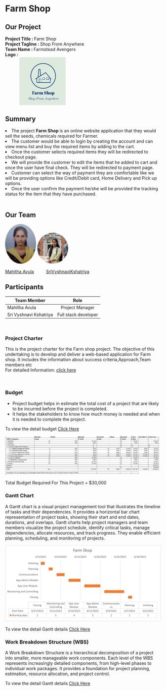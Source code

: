 
# Farm Shop


## Our Project
   <strong>Project Title   :   </strong> Farm Shop<br>
   <strong>Project Tagline :   </strong>Shop From Anywhere<br>
   <strong>Team Name       :   </strong>Farmstead Avengers<br>
   <strong>Logo            : <br>
    &nbsp;&nbsp;&nbsp;&nbsp;&nbsp;&nbsp;&nbsp;&nbsp; &nbsp;&nbsp;&nbsp;&nbsp;  <img class='img-circle' src="images/logo.PNG" alt="drawing" width=150px  style="border-radius:10px width=50px" />   </strong><br>

## Summary
<li>The project <span style="font-weight:bold"> Farm Shop </span> is an online website application that they would sell the seeds, chemicals required for Farmer.</li>
<li>The customer would be able to login by creating the account and can view menu list and buy the required items by adding to the cart. </li>
<li>Once the customer selects required items they will be redirected to checkout page.</li>
<li>We will provide the customer to edit the items that he added to cart and once the user have final check. They will be redirected to payment page.</li>
<li>Customer can select the way of payment they are comfortable like we will be providing options like Credit/Debit card, Home Delivery and Pick up options.</li>
<li>Once the user confirm the payment he/she will be provided the tracking status for the item that they have purchased.</li>


<br>

    
## Our Team

<img class='img-circle' src="images/MahithaAvula.jpeg" alt="drawing" width="100" style="border-radius:70%" />  <img class='img-circle' src="images/SriVyshnaviKshatriya.jpg" alt="drawing" width="100" style="border-radius:50%" /> &nbsp; 
              




  [Mahitha Avula](https://github.com/MahithaAvula25) &nbsp;&nbsp;&nbsp;&nbsp;&nbsp;&nbsp;&nbsp;&nbsp; [SriVyshnaviKshatriya](https://github.com/SriVyshnaviKshatriya)             &nbsp;&nbsp;&nbsp;&nbsp;     




 
## Participants
|     Team Member          | Role              | 
 -------------             | :-------------:   |
| Mahitha Avula            | Project Manager   | 
| Sri Vyshnavi Kshatriya   | Full stack developer    | 

<br>

### Project Charter


This is the project charter for the Farm shop project. The objective of this undertaking is to develop and deliver a web-based application for Farm shop.
It includes the  information about success criteria,Approach,Team members etc
<br>
For detailed Information: [click here](https://github.com/MahithaAvula25/ProjectBoard058B/blob/main/project%20charter.md)


<br>

### Budget

* Project budget helps in estimate the total cost of a project that are likely to be incurred before the project is completed.
* It helps the stakeholders to know how much money is needed and when it is needed to complete the project.

To view the detail budget  [Click Here](https://github.com/MahithaAvula25/ProjectBoard058B/tree/main/Budget)

<img src="images/budget.png" alt="drawing" width="900" style="border-radius:0%" /> 

Total Budget Required For This Project = $30,000
<br>


### Gantt Chart

A Gantt chart is a visual project management tool that illustrates the timeline of tasks and their dependencies. It provides a horizontal bar chart representation of project tasks, showing their start and end dates, durations, and overlaps. Gantt charts help project managers and team members visualize the project schedule, identify critical tasks, manage dependencies, allocate resources, and track progress. They enable efficient planning, scheduling, and monitoring of projects.

<img src=" WBS/Ganttchart.png" alt="drawing" width="900" style="border-radius:0%" /> 

To view the detail Gantt details  [Click Here](https://github.com/MahithaAvula25/ProjectBoard058B/tree/main/WBS)
<br>

### Work Breakdown Structure (WBS)

 A Work Breakdown Structure is a hierarchical decomposition of a project into smaller, more manageable work components. Each level of the WBS represents increasingly detailed components, from high-level phases to individual work packages. It provides a foundation for project planning, estimation, resource allocation, and project control.

To view the detail Gantt details  [Click Here](https://github.com/MahithaAvula25/ProjectBoard058B/tree/main/WBS)
